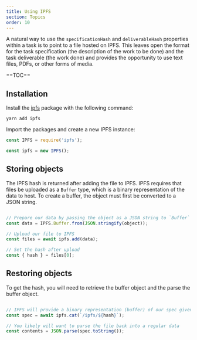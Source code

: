 ```yaml
---
title: Using IPFS
section: Topics
order: 10
---
```


A natural way to use the `specificationHash` and `deliverableHash` properties within a task is to point to a file hosted on IPFS. This leaves open the format for the task specification (the description of the work to be done) and the task deliverable (the work done) and provides the opportunity to use text files, PDFs, or other forms of media.

==TOC==

## Installation

Install the [ipfs](https://github.com/ipfs/ipfs) package with the following command:

```
yarn add ipfs
```


Import the packages and create a new IPFS instance:

```js
const IPFS = require('ipfs');

const ipfs = new IPFS();

```



## Storing objects

The IPFS hash is returned after adding the file to IPFS. IPFS requires that files be uploaded as a `Buffer` type, which is a binary representation of the data to host. To create a buffer, the object must first be converted to a JSON string.

```js

// Prepare our data by passing the object as a JSON string to `Buffer`
const data = IPFS.Buffer.from(JSON.stringify(object));

// Upload our file to IPFS
const files = await ipfs.add(data);

// Set the hash after upload
const { hash } = files[0];

```

## Restoring objects

To get the hash, you will need to retrieve the buffer object and the parse the buffer object.

```js

// IPFS will provide a binary representation (buffer) of our spec given the hash from our task
const spec = await ipfs.cat(`/ipfs/${hash}`);

// You likely will want to parse the file back into a regular data
const contents = JSON.parse(spec.toString());

```
